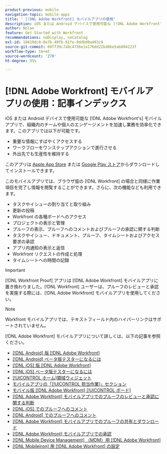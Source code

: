 ```yaml
---
product-previous: mobile
navigation-topic: mobile-apps
title: ' [!DNL Adobe Workfront] モバイルアプリの使用'
description: iOS または Android デバイスで使用可能な [!DNL Adobe Workfront's] モバイルアプリで、組織内のチームや個人のエンゲージメントを加速し業務を効率化できます。
author: Nolan
feature: Get Started with Workfront
recommendations: noDisplay, noCatalog
exl-id: 10419dc8-8e7b-40fb-91fe-0ddbd0a493c9
source-git-commit: 60ff39c7a8c4736e1a176dd22bd0be5ab804223f
workflow-type: tm+mt
source-wordcount: '270'
ht-degree: 95%

---
```


# [!DNL Adobe Workfront] モバイルアプリの使用：記事インデックス

<!-- Audited: 2/2024 -->

iOS または Android デバイスで使用可能な [!DNL Adobe Workfront's] モバイルアプリで、組織内のチームや個人のエンゲージメントを加速し業務を効率化できます。このアプリでは以下が可能です。

* 重要な情報にすばやくアクセスする
* ワークフローをワンステップアクションで進行させる
* 外出先でも生産性を維持する

このアプリは [Apple App Store](https://apps.apple.com/us/app/adobe-workfront/id1033282981) または [Google Play ストア](https://play.google.com/store/apps/details?id=com.workfront.android.aware)からダウンロードしてインストールできます。

このモバイルアプリでは、ブラウザ版の [!DNL Workfront] の場合と同様に作業項目を完了し情報を閲覧することができます。さらに、次の機能なども利用できます。

* タスクやイシューの割り当てと取り組み
* 更新の投稿
* Workfront の各種ボードへのアクセス
* プロジェクトの表示と管理
* プルーフの表示、プルーフへのコメントおよびプルーフの承認に関する判断
* タスクやイシュー、ドキュメント、プルーフ、タイムシートおよびアクセス要求の承認
* アプリ内通知の表示と返信
* Workfront リクエストの作成と処理
* タイムシートへの時間の記録

>[!IMPORTANT]
>
>[!DNL Workfront Proof] アプリは [!DNL Adobe Workfront] モバイルアプリに置き換わりました。[!DNL Workfront] ユーザーは、プルーフのレビューと承認を実施する際には、[!DNL Adobe Workfront] モバイルアプリを使用してください。

>[!NOTE]
>
>Workfront モバイルアプリでは、テキストフィールド内のハイパーリンクはサポートされていません。

[!DNL Adobe Workfront] モバイルアプリについて詳しくは、以下の記事を参照ください。

* [&#x200B; [!DNL Android] 版 [!DNL Adobe Workfront]](../../../workfront-basics/mobile-apps/using-the-workfront-mobile-app/workfront-for-android.md)
* [&#x200B; [!DNL Android] ベータ版テスターになるには](../../../workfront-basics/mobile-apps/using-the-workfront-mobile-app/android-beta-tester.md)
* [&#x200B; [!DNL iOS] 版 [!DNL Adobe Workfront]](../../../workfront-basics/mobile-apps/using-the-workfront-mobile-app/workfront-for-ios.md)
* [&#x200B; [!DNL iOS] ベータ版テスターになるには](../../../workfront-basics/mobile-apps/using-the-workfront-mobile-app/ios-beta-tester.md)
* [[!UICONTROL ホーム]領域ウィジェット](../../../workfront-basics/mobile-apps/using-the-workfront-mobile-app/home-area-widgets-mobile.md)
* [モバイルアプリの「[!UICONTROL 担当作業]」セクション](../../../workfront-basics/mobile-apps/using-the-workfront-mobile-app/my-work-section-mobile.md)
* [モバイル版 [!DNL Adobe Workfront] [!UICONTROL ボード]](/help/quicksilver/workfront-basics/mobile-apps/using-the-workfront-mobile-app/mobile-boards.md)
* [&#x200B; [!DNL Adobe Workfront] モバイルアプリでのプルーフのレビューと承認に関する判断](../../../workfront-basics/mobile-apps/using-the-workfront-mobile-app/work-with-proofs-in-mobile-app.md)
* [&#x200B; [!DNL iOS] でのプルーフへのコメント](../../../workfront-basics/mobile-apps/using-the-workfront-mobile-app/comment-on-proofs-ios.md)
* [&#x200B; [!DNL Android] でのプルーフへのコメント](../../../workfront-basics/mobile-apps/using-the-workfront-mobile-app/comment-on-proofs-android.md)
* [&#x200B; [!DNL Adobe Workfront] モバイルアプリでのプルーフの共有とダウンロード](../../../workfront-basics/mobile-apps/using-the-workfront-mobile-app/share-proofs-mobile.md)
* [&#x200B; [!DNL Adobe Workfront] モバイルアプリでの承認](../../../workfront-basics/mobile-apps/using-the-workfront-mobile-app/approvals-in-mobile-app.md)
* [&#x200B; [!DNL Mobile Device Management] （MDM）用 [!DNL Adobe Workfront]](../../../workfront-basics/mobile-apps/using-the-workfront-mobile-app/wf-mdm.md)
* [&#x200B; [!DNL MobileIron] 用 [!DNL Adobe Workfront] の設定](../../../workfront-basics/mobile-apps/using-the-workfront-mobile-app/wf-mobileiron-configs.md)

